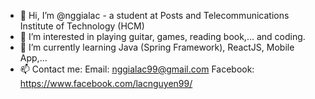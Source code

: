 - 👋 Hi, I’m @nggialac - a student at Posts and Telecommunications Institute of Technology (HCM)
- 👀 I’m interested in playing guitar, games, reading book,... and coding.
- 🌱 I’m currently learning Java (Spring Framework), ReactJS, Mobile App,...
- 📫 Contact me: 
  Email: nggialac99@gmail.com
  Facebook: https://www.facebook.com/lacnguyen99/

<!---
nggialac/nggialac is a ✨ special ✨ repository because its `README.md` (this file) appears on your GitHub profile.
You can click the Preview link to take a look at your changes.
--->
